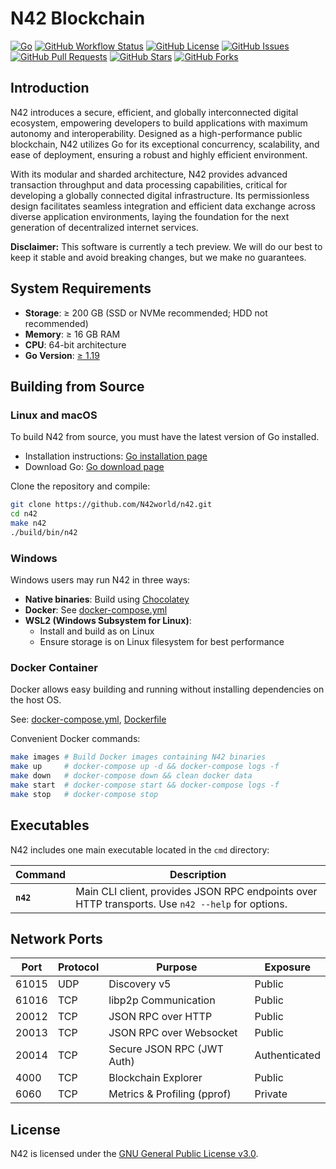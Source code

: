 # N42 Blockchain

[![Go](https://img.shields.io/badge/go-1.19%2B-blue.svg)](https://golang.org)
[![GitHub Workflow Status](https://img.shields.io/github/actions/workflow/status/n42world/n42/ci.yml?branch=main)](https://github.com/n42world/n42/actions)
[![GitHub License](https://img.shields.io/github/license/n42world/n42)](https://github.com/n42world/n42/blob/main/LICENSE)
[![GitHub Issues](https://img.shields.io/github/issues/n42world/n42)](https://github.com/n42world/n42/issues)
[![GitHub Pull Requests](https://img.shields.io/github/issues-pr/n42world/n42)](https://github.com/n42world/n42/pulls)
[![GitHub Stars](https://img.shields.io/github/stars/n42world/n42)](https://github.com/n42world/n42/stargazers)
[![GitHub Forks](https://img.shields.io/github/forks/n42world/n42)](https://github.com/n42world/n42/network/members)

## Introduction

N42 introduces a secure, efficient, and globally interconnected digital ecosystem, empowering developers to build applications with maximum autonomy and interoperability. Designed as a high-performance public blockchain, N42 utilizes Go for its exceptional concurrency, scalability, and ease of deployment, ensuring a robust and highly efficient environment.

With its modular and sharded architecture, N42 provides advanced transaction throughput and data processing capabilities, critical for developing a globally connected digital infrastructure. Its permissionless design facilitates seamless integration and efficient data exchange across diverse application environments, laying the foundation for the next generation of decentralized internet services.

**Disclaimer:** This software is currently a tech preview. We will do our best to keep it stable and avoid breaking changes, but we make no guarantees.

## System Requirements

- **Storage**: ≥ 200 GB (SSD or NVMe recommended; HDD not recommended)
- **Memory**: ≥ 16 GB RAM
- **CPU**: 64-bit architecture
- **Go Version**: [≥ 1.19](https://golang.org/doc/install)

## Building from Source

### Linux and macOS

To build N42 from source, you must have the latest version of Go installed.

- Installation instructions: [Go installation page](https://golang.org/doc/install)
- Download Go: [Go download page](https://golang.org/dl/)

Clone the repository and compile:

```sh
git clone https://github.com/N42world/n42.git
cd n42
make n42
./build/bin/n42
```

### Windows

Windows users may run N42 in three ways:

- **Native binaries**: Build using [Chocolatey](https://chocolatey.org/)
- **Docker**: See [docker-compose.yml](./docker-compose.yml)
- **WSL2 (Windows Subsystem for Linux)**:
    - Install and build as on Linux
    - Ensure storage is on Linux filesystem for best performance

### Docker Container

Docker allows easy building and running without installing dependencies on the host OS.

See: [docker-compose.yml](./docker-compose.yml), [Dockerfile](./Dockerfile)

Convenient Docker commands:

```sh
make images # Build Docker images containing N42 binaries
make up     # docker-compose up -d && docker-compose logs -f
make down   # docker-compose down && clean docker data
make start  # docker-compose start && docker-compose logs -f
make stop   # docker-compose stop
```

## Executables

N42 includes one main executable located in the `cmd` directory:

| Command | Description |
|---------|-------------|
| **`n42`** | Main CLI client, provides JSON RPC endpoints over HTTP transports. Use `n42 --help` for options. |

## Network Ports

| Port  | Protocol | Purpose                      | Exposure            |
|-------|----------|------------------------------|---------------------|
| 61015 | UDP      | Discovery v5                 | Public              |
| 61016 | TCP      | libp2p Communication         | Public              |
| 20012 | TCP      | JSON RPC over HTTP           | Public              |
| 20013 | TCP      | JSON RPC over Websocket      | Public              |
| 20014 | TCP      | Secure JSON RPC (JWT Auth)   | Authenticated       |
| 4000  | TCP      | Blockchain Explorer          | Public              |
| 6060  | TCP      | Metrics & Profiling (pprof)  | Private             |

## License

N42 is licensed under the [GNU General Public License v3.0](https://www.gnu.org/licenses/gpl-3.0.en.html).

